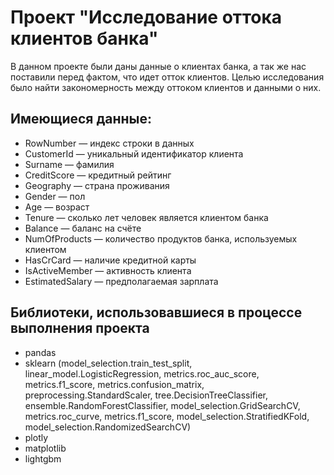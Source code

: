 # Проект "Исследование оттока клиентов банка"

В данном проекте были даны данные о клиентах банка, а так же нас поставили перед фактом, что идет отток клиентов. Целью исследования было найти закономерность между оттоком клиентов и данными о них.

## Имеющиеся данные:

- RowNumber — индекс строки в данных
- CustomerId — уникальный идентификатор клиента
- Surname — фамилия
- CreditScore — кредитный рейтинг
- Geography — страна проживания
- Gender — пол
- Age — возраст
- Tenure — сколько лет человек является клиентом банка
- Balance — баланс на счёте
- NumOfProducts — количество продуктов банка, используемых клиентом
- HasCrCard — наличие кредитной карты
- IsActiveMember — активность клиента
- EstimatedSalary — предполагаемая зарплата

## Библиотеки, использовавшиеся в процессе выполнения проекта

- pandas
- sklearn (model_selection.train_test_split, linear_model.LogisticRegression, metrics.roc_auc_score, metrics.f1_score, metrics.confusion_matrix, preprocessing.StandardScaler, tree.DecisionTreeClassifier, ensemble.RandomForestClassifier, model_selection.GridSearchCV, metrics.roc_curve, metrics.f1_score, model_selection.StratifiedKFold, model_selection.RandomizedSearchCV)
- plotly
- matplotlib
- lightgbm

